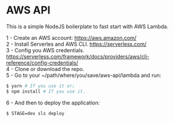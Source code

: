 # AWS API

This is a simple NodeJS boilerplate to fast start with AWS Lambda.

1 - Create an AWS account: https://aws.amazon.com/ <br>
2 - Install Serverles and AWS CLI. https://serverless.com/ <br>
3 - Config you AWS credentials. https://serverless.com/framework/docs/providers/aws/cli-reference/config-credentials/ <br>
4 - Clone or download the repo. <br>
5 - Go to your ~/path/where/you/save/aws-api/lambda and run: <br>
```sh
$ yarn # If you use it or;
$ npm install # If you use it.
```
6 - And then to deploy the application:
```sh
$ STAGE=dev sls deploy
```
